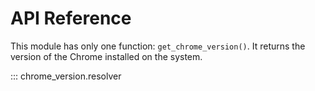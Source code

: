 # API Reference

This module has only one function: `get_chrome_version()`. It returns the version of the Chrome installed on the system.

::: chrome_version.resolver
